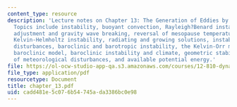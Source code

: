 ```yaml
---
content_type: resource
description: 'Lecture notes on Chapter 13: The Generation of Eddies by Instability.
  Topics include instability, buoyant convection, Rayleigh?Benard instability, convective
  adjustment and gravity wave breaking, reversal of mesopause temperature gradient,
  Kelvin-Helmholtz instability, radiating and growing solutions, instability of meteorological
  disturbances, baroclinic and barotropic instability, the Kelvin-Orr mechanism, two-level
  baroclinic model, baroclinic instability and climate, geometric stabilization, energetics
  of meteorological disturbances, and available potential energy.'
file: https://ol-ocw-studio-app-qa.s3.amazonaws.com/courses/12-810-dynamics-of-the-atmosphere-spring-2008/cadd481e5c076b54745ada3386bc0e98_chapter_13.pdf
file_type: application/pdf
resourcetype: Document
title: chapter_13.pdf
uid: cadd481e-5c07-6b54-745a-da3386bc0e98
---
```

